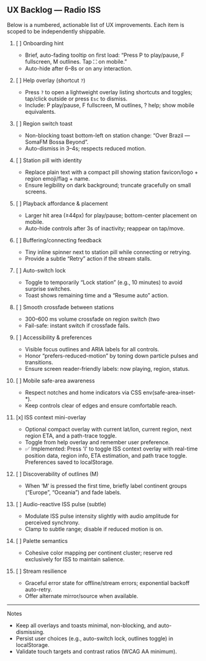 ## UX Backlog — Radio ISS

Below is a numbered, actionable list of UX improvements. Each item is scoped to be independently shippable.

1. [ ] Onboarding hint
   - Brief, auto-fading tooltip on first load: “Press P to play/pause, F fullscreen, M outlines. Tap ⛶ on mobile.”
   - Auto-hide after 6–8s or on any interaction.

2. [ ] Help overlay (shortcut `?`)
   - Press `?` to open a lightweight overlay listing shortcuts and toggles; tap/click outside or press `Esc` to dismiss.
   - Include: P play/pause, F fullscreen, M outlines, ? help; show mobile equivalents.

3. [ ] Region switch toast
   - Non-blocking toast bottom-left on station change: “Over Brazil — SomaFM Bossa Beyond”.
   - Auto-dismiss in 3–4s; respects reduced motion.

4. [ ] Station pill with identity
   - Replace plain text with a compact pill showing station favicon/logo + region emoji/flag + name.
   - Ensure legibility on dark background; truncate gracefully on small screens.

5. [ ] Playback affordance & placement
   - Larger hit area (≥44px) for play/pause; bottom-center placement on mobile.
   - Auto-hide controls after 3s of inactivity; reappear on tap/move.

6. [ ] Buffering/connecting feedback
   - Tiny inline spinner next to station pill while connecting or retrying.
   - Provide a subtle “Retry” action if the stream stalls.

7. [ ] Auto-switch lock
   - Toggle to temporarily “Lock station” (e.g., 10 minutes) to avoid surprise switches.
   - Toast shows remaining time and a “Resume auto” action.

8. [ ] Smooth crossfade between stations
   - 300–600 ms volume crossfade on region switch (two <audio> elements or a gain envelope).
   - Fail-safe: instant switch if crossfade fails.

9. [ ] Accessibility & preferences
   - Visible focus outlines and ARIA labels for all controls.
   - Honor “prefers-reduced-motion” by toning down particle pulses and transitions.
   - Ensure screen reader-friendly labels: now playing, region, status.

10. [ ] Mobile safe-area awareness
    - Respect notches and home indicators via CSS env(safe-area-inset-*).
    - Keep controls clear of edges and ensure comfortable reach.

11. [x] ISS context mini-overlay
    - Optional compact overlay with current lat/lon, current region, next region ETA, and a path-trace toggle.
    - Toggle from help overlay and remember user preference.
    - ✅ Implemented: Press 'I' to toggle ISS context overlay with real-time position data, region info, ETA estimation, and path trace toggle. Preferences saved to localStorage.

12. [ ] Discoverability of outlines (M)
    - When ‘M’ is pressed the first time, briefly label continent groups (“Europe”, “Oceania”) and fade labels.

13. [ ] Audio-reactive ISS pulse (subtle)
    - Modulate ISS pulse intensity slightly with audio amplitude for perceived synchrony.
    - Clamp to subtle range; disable if reduced motion is on.

14. [ ] Palette semantics
    - Cohesive color mapping per continent cluster; reserve red exclusively for ISS to maintain salience.

15. [ ] Stream resilience
    - Graceful error state for offline/stream errors; exponential backoff auto-retry.
    - Offer alternate mirror/source when available.

---

Notes
- Keep all overlays and toasts minimal, non-blocking, and auto-dismissing.
- Persist user choices (e.g., auto-switch lock, outlines toggle) in localStorage.
- Validate touch targets and contrast ratios (WCAG AA minimum).
